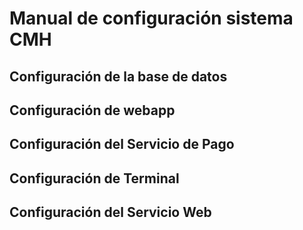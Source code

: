 # Manual de configuración sistema CMH

## Configuración de la base de datos

## Configuración de webapp


## Configuración del Servicio de Pago

## Configuración de Terminal

## Configuración del Servicio Web
